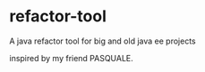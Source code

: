 # refactor-tool
A java refactor tool for big and old java ee projects

inspired by my friend PASQUALE.
